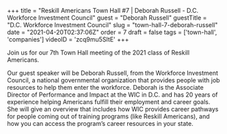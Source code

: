 +++
title = "Reskill Americans Town Hall #7 | Deborah Russell - D.C. Workforce Investment Council"
guest = "Deborah Russell"
guestTitle = "D.C. Workforce Investment Council"
slug = "town-hall-7-deborah-russell"
date = "2021-04-20T02:37:06Z"
order = 7
draft = false
tags = ['town-hall', 'companies']
videoID = 'zcq9mu5SItE'
+++

Join us for our 7th Town Hall meeting of the 2021 class of Reskill Americans.

Our guest speaker will be Deborah Russell, from the Workforce Investment Council, a national governmental organization that provides people with job resources to help them enter the workforce.  Deborah is the Associate Director of Performance and Impact at the WIC in D.C. and has 20 years of experience helping Americans fulfill their employment and career goals. She will give an overview that includes how WIC provides career pathways for people coming out of training programs (like Reskill Americans), and how you can access the program’s career resources in your state.
